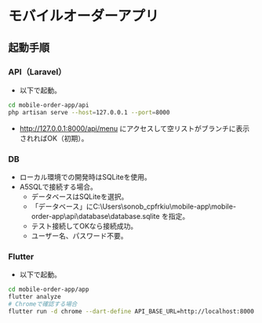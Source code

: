 # モバイルオーダーアプリ

## 起動手順
### API（Laravel）
- 以下で起動。

```bash
cd mobile-order-app/api
php artisan serve --host=127.0.0.1 --port=8000
```

- http://127.0.0.1:8000/api/menu にアクセスして空リストがブランチに表示されればOK（初期）。

### DB
- ローカル環境での開発時はSQLiteを使用。
- A5SQLで接続する場合。
  - データベースはSQLiteを選択。
  - 「データベース」にC:\Users\sonob_cpfrkiu\mobile-app\mobile-order-app\api\database\database.sqlite を指定。
  - テスト接続してOKなら接続成功。
  - ユーザー名、パスワード不要。

### Flutter
- 以下で起動。

```bash
cd mobile-order-app/app
flutter analyze
# Chromeで確認する場合
flutter run -d chrome --dart-define API_BASE_URL=http://localhost:8000
```
